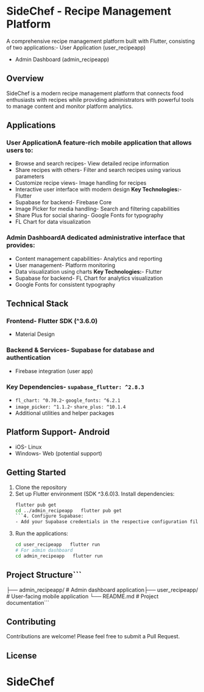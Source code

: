 # SideChef - Recipe Management Platform
A comprehensive recipe management platform built with Flutter, consisting of two applications:- User Application (user_recipeapp)
- Admin Dashboard (admin_recipeapp)
## Overview
SideChef is a modern recipe management platform that connects food enthusiasts with recipes while providing administrators with powerful tools to manage content and monitor platform analytics.
## Applications
### User ApplicationA feature-rich mobile application that allows users to:
- Browse and search recipes- View detailed recipe information
- Share recipes with others- Filter and search recipes using various parameters
- Customize recipe views- Image handling for recipes
- Interactive user interface with modern design
**Key Technologies:**- Flutter
- Supabase for backend- Firebase Core
- Image Picker for media handling- Search and filtering capabilities
- Share Plus for social sharing- Google Fonts for typography
- FL Chart for data visualization
### Admin DashboardA dedicated administrative interface that provides:
- Content management capabilities- Analytics and reporting
- User management- Platform monitoring
- Data visualization using charts
**Key Technologies:**- Flutter
- Supabase for backend- FL Chart for analytics visualization
- Google Fonts for consistent typography
## Technical Stack
### Frontend- Flutter SDK (^3.6.0)
- Material Design
### Backend & Services- Supabase for database and authentication
- Firebase integration (user app)
### Key Dependencies- `supabase_flutter: ^2.8.3`
- `fl_chart: ^0.70.2`- `google_fonts: ^6.2.1`
- `image_picker: ^1.1.2`- `share_plus: ^10.1.4`
- Additional utilities and helper packages
## Platform Support- Android
- iOS- Linux
- Windows- Web (potential support)
## Getting Started
1. Clone the repository
2. Set up Flutter environment (SDK ^3.6.0)3. Install dependencies:
   ```bash   cd user_recipeapp
   flutter pub get   
   cd ../admin_recipeapp   flutter pub get
   ```4. Configure Supabase:
   - Add your Supabase credentials in the respective configuration files   - Set up necessary database tables and relationships
5. Run the applications:
   ```bash   # For user app
   cd user_recipeapp   flutter run
   # For admin dashboard
   cd admin_recipeapp   flutter run
   ```
## Project Structure```
├── admin_recipeapp/     # Admin dashboard application├── user_recipeapp/      # User-facing mobile application
└── README.md           # Project documentation```
## Contributing
Contributions are welcome! Please feel free to submit a Pull Request.
## License






















































# SideChef
